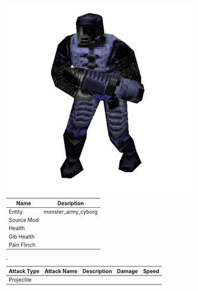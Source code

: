 ![Monster Picture](assets/img/grunt_cyborg.png)

|Name  |Desription|
|------|-------------|
|Entity|monster_army_cyborg|
|Source Mod||
|Health||
|Gib Health||
|Pain Flinch||

.

|Attack Type|Attack Name|Description|Damage|Speed|
|-----------|-----------|-----------|------|----|
|Projectile |||||